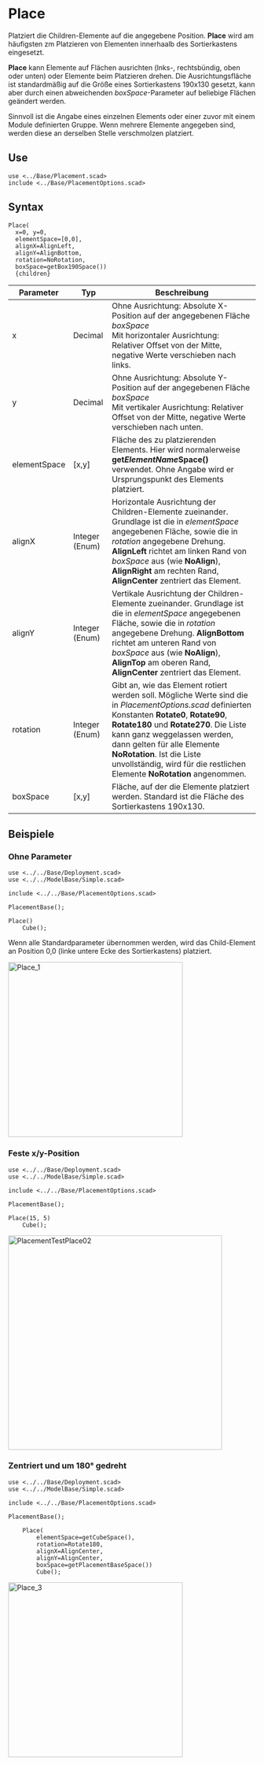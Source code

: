 # Place

Platziert die Children-Elemente auf die angegebene Position. __Place__ wird am häufigsten zm Platzieren von Elementen innerhaalb des Sortierkastens eingesetzt.

__Place__ kann Elemente auf Flächen ausrichten (lnks-, rechtsbündig, oben oder unten) oder Elemente beim Platzieren drehen. Die Ausrichtungsfläche ist standardmäßig auf die Größe eines Sortierkastens 190x130 gesetzt, kann aber durch einen abweichenden *boxSpace*-Parameter auf beliebige Flächen geändert werden.

Sinnvoll ist die Angabe eines einzelnen Elements oder einer zuvor mit einem Module definierten Gruppe. Wenn mehrere Elemente angegeben sind, werden diese an derselben Stelle verschmolzen platziert.

## Use
```
use <../Base/Placement.scad>
include <../Base/PlacementOptions.scad>
```

## Syntax
```
Place(
  x=0, y=0, 
  elementSpace=[0,0], 
  alignX=AlignLeft, 
  alignY=AlignBottom, 
  rotation=NoRotation, 
  boxSpace=getBox190Space())
  {children}
```

| Parameter | Typ | Beschreibung |
| ------ | ------ | ------ |
| x | Decimal | Ohne Ausrichtung: Absolute X-Position auf der angegebenen Fläche *boxSpace*<br/>Mit horizontaler Ausrichtung: Relativer Offset von der Mitte, negative Werte verschieben nach links. |
| y | Decimal | Ohne Ausrichtung: Absolute Y-Position auf der angegebenen Fläche *boxSpace*<br/>Mit vertikaler Ausrichtung: Relativer Offset von der Mitte, negative Werte verschieben nach unten. |
| elementSpace | \[x,y] | Fläche des zu platzierenden Elements. Hier wird normalerweise __get*ElementName*Space()__ verwendet. Ohne Angabe wird er Ursprungspunkt des Elements platziert. |
| alignX | Integer (Enum) | Horizontale Ausrichtung der Children-Elemente zueinander. Grundlage ist die in *elementSpace* angegebenen Fläche, sowie die in *rotation* angegebene Drehung. __AlignLeft__ richtet am linken Rand von *boxSpace* aus (wie __NoAlign__), __AlignRight__ am rechten Rand, __AlignCenter__ zentriert das Element. |
| alignY | Integer (Enum) | Vertikale Ausrichtung der Children-Elemente zueinander. Grundlage ist die in *elementSpace* angegebenen Fläche, sowie die in *rotation* angegebene Drehung. __AlignBottom__ richtet am unteren Rand von *boxSpace* aus (wie __NoAlign__), __AlignTop__ am oberen Rand, __AlignCenter__ zentriert das Element. |
| rotation | Integer (Enum) | Gibt an, wie das Element rotiert werden soll. Mögliche Werte sind die in *PlacementOptions.scad* definierten Konstanten __Rotate0__, __Rotate90__, __Rotate180__ und __Rotate270__. Die Liste kann ganz weggelassen werden, dann gelten für alle Elemente __NoRotation__. Ist die Liste unvollständig, wird für die restlichen Elemente __NoRotation__ angenommen. |
| boxSpace | \[x,y] | Fläche, auf der die Elemente platziert werden. Standard ist die Fläche des Sortierkastens 190x130. |

## Beispiele

### Ohne Parameter
```
use <../../Base/Deployment.scad>
use <../../ModelBase/Simple.scad>

include <../../Base/PlacementOptions.scad>

PlacementBase();

Place()
    Cube();
```

Wenn alle Standardparameter übernommen werden, wird das Child-Element an Position 0,0 (linke untere Ecke des Sortierkastens) platziert.

<img width="355" alt="Place_1" src="https://user-images.githubusercontent.com/48654609/168483755-c7f5a726-434b-47ca-8535-031530f50aa2.png">

### Feste x/y-Position
```
use <../../Base/Deployment.scad>
use <../../ModelBase/Simple.scad>

include <../../Base/PlacementOptions.scad>

PlacementBase();

Place(15, 5)
    Cube();
```

<img width="435" alt="PlacementTestPlace02" src="https://user-images.githubusercontent.com/48654609/168484600-ba5da09d-fa92-4260-a413-123324c66ac9.png">

### Zentriert und um 180° gedreht

```
use <../../Base/Deployment.scad>
use <../../ModelBase/Simple.scad>

include <../../Base/PlacementOptions.scad>

PlacementBase();

    Place(
        elementSpace=getCubeSpace(), 
        rotation=Rotate180, 
        alignX=AlignCenter, 
        alignY=AlignCenter, 
        boxSpace=getPlacementBaseSpace())
        Cube();
```

<img width="355" alt="Place_3" src="https://user-images.githubusercontent.com/48654609/168484762-89dfee54-a96f-46fa-a005-556fd4f39577.png">
